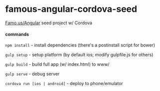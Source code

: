 famous-angular-cordova-seed
=====

[Famo.us/Angular](http://famo.us/angular) seed project w/ Cordova

#### commands

`npm install` - install dependencies (there's a postinstall script for bower)

`gulp setup` - setup platform (by default ios; modify gulpfile.js for others)

`gulp build` - build full app (w/ index.html) to www/

`gulp serve` - debug server

`cordova run [ios | android]` - deploy to phone/emulator
